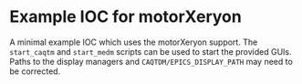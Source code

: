 # Example IOC for motorXeryon

A minimal example IOC which uses the motorXeryon support.
The `start_caqtm` and `start_medm` scripts can be used to
start the provided GUIs. Paths to the display managers and `CAQTDM/EPICS_DISPLAY_PATH`
may need to be corrected.

